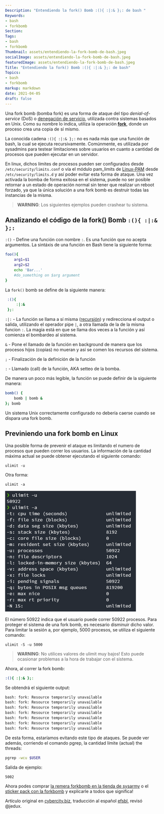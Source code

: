 ```yaml
---
Description: "Entendiendo la fork() Bomb :(){ :|:& };: de bash "
Keywords:
- bash
- forkbomb
Section: 
Tags:
- bash
- forkbomb
Thumbnail: assets/entendiendo-la-fork-bomb-de-bash.jpeg
socialImage: assets/entendiendo-la-fork-bomb-de-bash.jpeg
featuredImage: assets/entendiendo-la-fork-bomb-de-bash.jpeg
Title: "Entendiendo la fork() Bomb :(){ :|:& };: de bash"
Topics:
- bash
- forkbomb
markup: markdown
date: 2021-04-05
draft: false
---
```

Una fork bomb (bomba fork) es una forma de ataque del tipo _denial-of-service_ (DoS) o [denegación de servicio](https://es.wikipedia.org/wiki/Ataque_de_denegaci%C3%B3n_de_servicio), utilizada contra sistemas basados en Unix. Como su nombre lo indica, utiliza la operación **[fork](https://en.wikipedia.org/wiki/Fork_(system_call))**, donde un proceso crea una copia de sí mismo. 

La conocida cadena ``` :(){ :|:& };: ``` no es nada más que una función de bash, la cual se ejecuta recursivamente. Comúnmente, es utilizada por sysadmins para testear limitaciones sobre usuarios en cuanto a cantidad de procesos que pueden ejecutar en un servidor. 

En linux, dichos límites de procesos pueden ser configurados desde ``` /etc/security/limits.conf ``` o vía el módulo pam_limits de [Linux-PAM](https://wiki.archlinux.org/index.php/PAM_(Espa%C3%B1ol)) desde ``` /etc/security/limits.d ``` y así poder evitar esta forma de ataque. Una vez activada la bomba de forma exitosa en el sistema, puede no ser posible retornar a un estado de operación normal sin tener que realizar un reboot forzado, ya que la única solución a una fork bomb es destruir todas las instancias de la misma.

<!--more-->

> **WARNING**: Los siguientes ejemplos pueden crashear tu sistema.

##  Analizando el código de la fork() Bomb ``` :(){ :|:& };: ```

`:()` - Define una función con nombre `:`. Es una función que no acepta argumentos. La sintáxis de una función en Bash tiene la siguiente forma:


```bash
foo(){
    arg1=$1
    arg2=$2
    echo 'Bar...'
    #do_something on $arg argument
}
```

La `fork()` bomb se define de la siguiente manera:

```bash
 :(){
     :|:&
 };:
```

`:|:` - La función se llama a sí misma ([recursión](/blog/posts/entendiendo-la-fork-bomb-de-bash/)) y redirecciona el output o salida, utilizando el operador pipe `|`, a otra llamada de la de la misma funcion `:`. La magia está en que se llama dos veces a la función y así comienza el bombardeo al sistema.

`&` - Pone el llamado de la función en background de manera que los procesos hijos (copias) no mueran y así se comen los recursos del sistema.  

`;` - Finalización de la definición de la función

`:` - Llamado (call) de la función, AKA setteo de la bomba.

De manera un poco más legible, la función se puede definir de la siguiente manera:

```bash
bomb() {
    bomb | bomb &
}; bomb
```

Un sistema Unix correctamente configurado no debería caerse cuando se dispara una fork bomb. 

## Previniendo una fork bomb en Linux

Una posible forma de prevenir el ataque es limitando el numero de procesos que pueden correr los usuarios. La información de la cantidad máxima actual se puede obtener ejecutando el siguiente comando:

```
ulimit -u
```

Otra forma:

``` 
ulimit -a
```

![Ejecución comando ulimit -a](assets/fork-bomb-ulimit-a.png)

 El número 50922 indica que el usuario puede correr 50922 procesos. Para proteger el sistema de una fork bomb, es necesario disminuir dicho valor. Para limitar la sesión a, por ejemplo, 5000 procesos, se utiliza el siguiente comando:

```
ulimit -S -u 5000
```

> **WARNING**: No utilices valores de ulimit muy bajos! Esto puede ocasionar problemas a la hora de trabajar con el sistema. 

Ahora, al correr la fork bomb:

```bash
:(){ :|:& };:
```

Se obtendrá el siguiente output:

```bash
bash: fork: Resource temporarily unavailable
bash: fork: Resource temporarily unavailable
bash: fork: Resource temporarily unavailable
bash: fork: Resource temporarily unavailable
bash: fork: Resource temporarily unavailable
bash: fork: Resource temporarily unavailable
bash: fork: Resource temporarily unavailable
```

De esta forma, estaríamos evitando este tipo de ataques. Se puede ver además, corriendo el comando pgrep, la cantidad límite (actual) the threads:

```bash
pgrep -wcu $USER
```

Salida de ejemplo:

```bash
5002
```

Ahora podes comprar [la remera forkbomb en la tienda de sysarmy](https://tienda.sysarmy.com/productos/fork/?variant=107398458) o el [sticker pack con la forkbomb](https://tienda.sysarmy.com/productos/sysarmy-sticker-pack-0/) y explicarle a todos que significa!

Artículo original en [cybercity.biz](https://www.cyberciti.biz/faq/understanding-bash-fork-bomb/), traducción al español [efsbl](https://github.com/efsbl), revisó @jedux.
